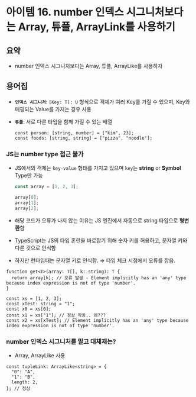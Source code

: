 # 아이템 16. number 인덱스 시그니처보다는 Array, 튜플, ArrayLink를 사용하기

## 요약

- number 인덱스 시그니처보다는 Array, 튜플, ArrayLike를 사용하자

## 용어집

- **`인덱스 시그니처`**: `[Key: T]: U` 형식으로 객체가 여러 Key를 가질 수 있으며, Key와 매핑되는 Value를 가지는 경우 사용

- **`튜플`**: 서로 다른 타입을 함께 가질 수 있는 배열
  ```tsx
  const person: [string, number] = ["kim", 23];
  const foods: [string, string] = ["pizza", "noodle"];
  ```

### JS는 number type 접근 불가

- JS에서의 객체는 `key-value` 형태를 가지고 있으며 `key`는 **string** or **Symbol** Type만 가능

  ```jsx
  const array = [1, 2, 3];

  array[0];
  array[1];
  array[2];
  ```

- 해당 코드가 오류가 나지 않는 이유는 JS 엔진에서 자동으로 string 타입으로 **형변환**함
- TypeScript는 JS의 타입 혼란을 바로잡기 위해 숫자 키를 허용하고, 문자열 키와 다른 것으로 인식함
- 하지만 런타임때는 문자열 키로 인식함. ⇒ 타입 체크 시점에서 오류를 잡음.

```tsx
function get<T>(array: T[], k: string): T {
  return array[k]; // 오류 발생 - Element implicitly has an 'any' type because index expression is not of type 'number'.
}

const xs = [1, 2, 3];
const xTest: string = "1";
const x0 = xs[0];
const x1 = xs["1"]; // 정상 작동.. 왜???
const x2 = xs[xTest]; // Element implicitly has an 'any' type because index expression is not of type 'number'.
```

### number 인덱스 시그니처를 말고 대체재는?

- Array, ArrayLike 사용

```tsx
const tupleLink: ArrayLike<string> = {
  "0": "A",
  "1": "B",
  length: 2,
}; // 정상
```
